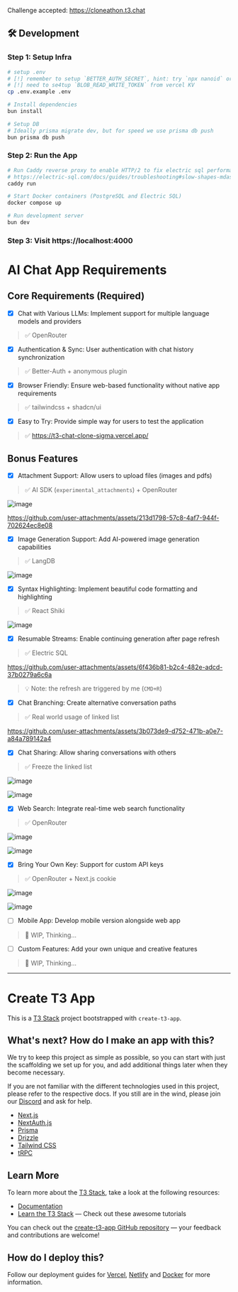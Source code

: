 Challenge accepted: https://cloneathon.t3.chat

## 🛠️ Development

### Step 1: Setup Infra

```bash
# setup .env
# [!] remember to setup `BETTER_AUTH_SECRET`, hint: try `npx nanoid` or something
# [!] need to se4tup `BLOB_READ_WRITE_TOKEN` from vercel KV
cp .env.example .env

# Install dependencies
bun install

# Setup DB
# Ideally prisma migrate dev, but for speed we use prisma db push
bun prisma db push
```

### Step 2: Run the App

```bash
# Run Caddy reverse proxy to enable HTTP/2 to fix electric sql performance issue
# https://electric-sql.com/docs/guides/troubleshooting#slow-shapes-mdash-why-are-my-shapes-slow-in-the-browser-in-local-development
caddy run

# Start Docker containers (PostgreSQL and Electric SQL)
docker compose up

# Run development server
bun dev
```

### Step 3: Visit https://localhost:4000

# AI Chat App Requirements

## Core Requirements (Required)

- [x] Chat with Various LLMs: Implement support for multiple language models and providers

> ✅ OpenRouter

- [x] Authentication & Sync: User authentication with chat history synchronization

> ✅ Better-Auth + anonymous plugin

- [x] Browser Friendly: Ensure web-based functionality without native app requirements

> ✅ tailwindcss + shadcn/ui

- [x] Easy to Try: Provide simple way for users to test the application

> ✅ https://t3-chat-clone-sigma.vercel.app/

## Bonus Features

- [x] Attachment Support: Allow users to upload files (images and pdfs)

> ✅ AI SDK (`experimental_attachments`) + OpenRouter

![image](https://github.com/user-attachments/assets/ad38b5f7-6f3b-4d41-8225-a882123ad146)

https://github.com/user-attachments/assets/213d1798-57c8-4af7-944f-702624ec8e08

- [x] Image Generation Support: Add AI-powered image generation capabilities

> ✅ LangDB

![image](https://github.com/user-attachments/assets/98f55eb3-2972-4f99-9979-0deed1c5e6e9)

- [x] Syntax Highlighting: Implement beautiful code formatting and highlighting

> ✅ React Shiki

![image](https://github.com/user-attachments/assets/9fb5194c-346e-4ac0-aed1-3a9d94428e24)

- [x] Resumable Streams: Enable continuing generation after page refresh

> ✅ Electric SQL

https://github.com/user-attachments/assets/6f436b81-b2c4-482e-adcd-37b0279a6c6a

> 💡 Note: the refresh are triggered by me (`CMD+R`)

- [x] Chat Branching: Create alternative conversation paths

> ✅ Real world usage of linked list

https://github.com/user-attachments/assets/3b073de9-d752-471b-a0e7-a84a789142a4

- [x] Chat Sharing: Allow sharing conversations with others

> ✅ Freeze the linked list

![image](https://github.com/user-attachments/assets/43ef91ec-dbc2-41cc-a69f-838201aad929)

![image](https://github.com/user-attachments/assets/6d629179-acad-4b87-87c9-9376c54b9a55)

- [x] Web Search: Integrate real-time web search functionality

> ✅ OpenRouter

![image](https://github.com/user-attachments/assets/23492e93-2099-4447-8a15-e7889c4713c8)

![image](https://github.com/user-attachments/assets/f7fd6789-41bc-4d71-967d-f9f6b00d8831)

- [x] Bring Your Own Key: Support for custom API keys

> ✅ OpenRouter + Next.js cookie

![image](https://github.com/user-attachments/assets/af53bc2e-92e7-4918-b70f-c542f9468bcb)

![image](https://github.com/user-attachments/assets/adf0edc7-869a-4490-b7ed-00c43832973c)

- [ ] Mobile App: Develop mobile version alongside web app

> 🚧 WIP, Thinking...

- [ ] Custom Features: Add your own unique and creative features

> 🚧 WIP, Thinking...

---

# Create T3 App

This is a [T3 Stack](https://create.t3.gg/) project bootstrapped with `create-t3-app`.

## What's next? How do I make an app with this?

We try to keep this project as simple as possible, so you can start with just the scaffolding we set up for you, and add additional things later when they become necessary.

If you are not familiar with the different technologies used in this project, please refer to the respective docs. If you still are in the wind, please join our [Discord](https://t3.gg/discord) and ask for help.

- [Next.js](https://nextjs.org)
- [NextAuth.js](https://next-auth.js.org)
- [Prisma](https://prisma.io)
- [Drizzle](https://orm.drizzle.team)
- [Tailwind CSS](https://tailwindcss.com)
- [tRPC](https://trpc.io)

## Learn More

To learn more about the [T3 Stack](https://create.t3.gg/), take a look at the following resources:

- [Documentation](https://create.t3.gg/)
- [Learn the T3 Stack](https://create.t3.gg/en/faq#what-learning-resources-are-currently-available) — Check out these awesome tutorials

You can check out the [create-t3-app GitHub repository](https://github.com/t3-oss/create-t3-app) — your feedback and contributions are welcome!

## How do I deploy this?

Follow our deployment guides for [Vercel](https://create.t3.gg/en/deployment/vercel), [Netlify](https://create.t3.gg/en/deployment/netlify) and [Docker](https://create.t3.gg/en/deployment/docker) for more information.
